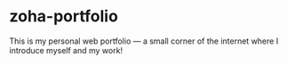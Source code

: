 # zoha-portfolio
 This is my personal web portfolio — a small corner of the internet where I introduce myself and my work!
